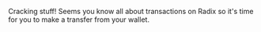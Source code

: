 Cracking stuff! Seems you know all about transactions on Radix so it's time for you to make a transfer from your wallet.
